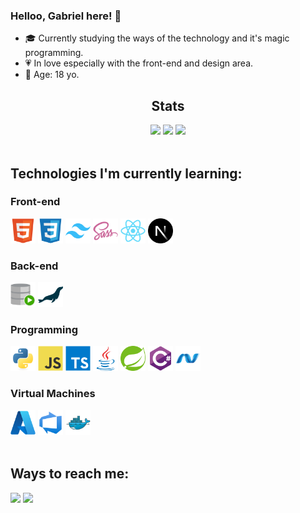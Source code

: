 ### Helloo, Gabriel here! 👋
- 🎓 Currently studying the ways of the technology and it's magic programming.
- 💗 In love especially with the front-end and design area.
- 📆 Age: 18 yo.

<div style="display: inline_block" align="center">
  <h2>Stats</h2>
  <img loading="lazy" height="150em" src="https://github-readme-stats.vercel.app/api?username=GEdO23&show_icons=true"/>
  <img loading="lazy" height="150em" src="https://github-readme-streak-stats.herokuapp.com/?user=GEdO23"/>
  <img loading="lazy" height="150em" src="https://github-readme-stats.vercel.app/api/top-langs/?username=GEdO23&layout=compact&card_width=350em&langs_count=4"/>
</div>

<br/>

<div>
  <h2>Technologies I'm currently learning:</h2>

  <div>
    <div>
      <h3>Front-end</h3>
      <img src="https://raw.githubusercontent.com/devicons/devicon/master/icons/html5/html5-original.svg" alt="HTML5" height="40em">
      <img src="https://raw.githubusercontent.com/devicons/devicon/master/icons/css3/css3-original.svg" alt="CSS3" height="40em">
      <img src="https://raw.githubusercontent.com/devicons/devicon/master/icons/tailwindcss/tailwindcss-original.svg" alt="Tailwindcss" height="40em">
      <img src="https://raw.githubusercontent.com/devicons/devicon/master/icons/sass/sass-original.svg" alt="Sass" height="40em">
      <img src="https://raw.githubusercontent.com/devicons/devicon/master/icons/react/react-original.svg" alt="React" height="40em">
      <img src="https://raw.githubusercontent.com/devicons/devicon/master/icons/nextjs/nextjs-original.svg" alt="NextJS" height="40em">
    </div>
    <div>
      <h3>Back-end</h3>
      <img src="https://raw.githubusercontent.com/devicons/devicon/master/icons/sqldeveloper/sqldeveloper-original.svg" alt="SQL Developer" height="40em">
      <img src="https://raw.githubusercontent.com/devicons/devicon/master/icons/mariadb/mariadb-original.svg" alt="MariaDB" height="40em">
    </div>
    <div>
      <h3>Programming</h3>
      <img src="https://raw.githubusercontent.com/devicons/devicon/master/icons/python/python-original.svg" alt="Python" height="40em">
      <img src="https://raw.githubusercontent.com/devicons/devicon/master/icons/javascript/javascript-original.svg" alt="Javascript" height="40em">
      <img src="https://raw.githubusercontent.com/devicons/devicon/master/icons/typescript/typescript-original.svg" alt="Typescript" height="40em">
      <img src="https://raw.githubusercontent.com/devicons/devicon/master/icons/java/java-original.svg" alt="Java" height="40em">
      <img src="https://raw.githubusercontent.com/devicons/devicon/master/icons/spring/spring-original.svg" alt="Spring" height="40em">
      <img src="https://raw.githubusercontent.com/devicons/devicon/master/icons/csharp/csharp-original.svg" alt="C#" height="40em">
      <img src="https://raw.githubusercontent.com/devicons/devicon/master/icons/dot-net/dot-net-original.svg" alt=".NET" height="40em">
    </div>
    <div>
      <h3>Virtual Machines</h3>
      <img src="https://raw.githubusercontent.com/devicons/devicon/master/icons/azure/azure-original.svg" alt="Azure" height="40em">
      <img src="https://raw.githubusercontent.com/devicons/devicon/master/icons/azuredevops/azuredevops-original.svg" alt="Azure DevOps" height="40em">
      <img src="https://raw.githubusercontent.com/devicons/devicon/master/icons/docker/docker-original.svg" alt="Docker" height="40em">
    </div>
  </div>
  
</div>

<br/>

<div>
  <h2>Ways to reach me:</h2>
  <a href = "mailto:gabrieleringerdeoliveira1234@gmail.com"><img loading="lazy" src="https://img.shields.io/badge/Gmail-D14836?style=for-the-badge&logo=gmail&logoColor=white" target="_blank"></a>
  <a href="https://www.linkedin.com/in/gabriel-eringer-de-oliveira-0ba641246" target="_blank"><img loading="lazy" src="https://img.shields.io/badge/-LinkedIn-%230077B5?style=for-the-badge&logo=linkedin&logoColor=white" target="_blank"></a>   
</div>
